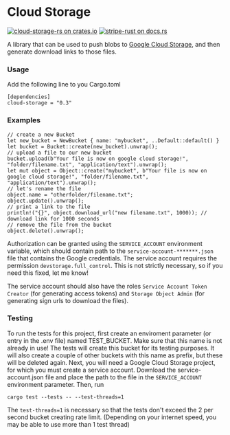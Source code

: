 # Cloud Storage

[![cloud-storage-rs on crates.io](https://img.shields.io/crates/v/cloud-storage.svg)](https://crates.io/crates/cloud-storage)
[![stripe-rust on docs.rs](https://docs.rs/cloud-storage/badge.svg)](https://docs.rs/cloud-storage)

A library that can be used to push blobs to [Google Cloud Storage](https://cloud.google.com/storage/), and then generate download links to those files.
### Usage
Add the following line to you Cargo.toml
```
[dependencies]
cloud-storage = "0.3"
```
### Examples
```
// create a new Bucket
let new_bucket = NewBucket { name: "mybucket", ..Default::default() }
let bucket = Bucket::create(new_bucket).unwrap();
// upload a file to our new bucket
bucket.upload(b"Your file is now on google cloud storage!", "folder/filename.txt", "application/text").unwrap();
let mut object = Object::create("mybucket", b"Your file is now on google cloud storage!", "folder/filename.txt", "application/text").unwrap();
// let's rename the file
object.name = "otherfolder/filename.txt";
object.update().unwrap();
// print a link to the file
println!("{}", object.download_url("new filename.txt", 1000)); // download link for 1000 seconds
// remove the file from the bucket
object.delete().unwrap();
```

Authorization can be granted using the `SERVICE_ACCOUNT` environment variable, which should contain path to the `service-account-*******.json` file that contains the Google credentials. The service account requires the permission `devstorage.full_control`. This is not strictly necessary, so if you need this fixed, let me know! 

The service account should also have the roles `Service Account Token Creator` (for generating access tokens) and `Storage Object Admin` (for generating sign urls to download the files).

### Testing
To run the tests for this project, first create an enviroment parameter (or entry in the .env file) named TEST_BUCKET. Make sure that this name is not already in use! The tests will create this bucket for its testing purposes. It will also create a couple of other buckets with this name as prefix, but these will be deleted again. Next, you will need a Google Cloud Storage project, for which you must create a service account. Download the service-account.json file and place the path to the file in the `SERVICE_ACCOUNT` environment parameter. Then, run
```
cargo test --tests -- --test-threads=1
```
The `test-threads=1` is necessary so that the tests don't exceed the 2 per second bucket creating rate limit. (Depending on your internet speed, you may be able to use more than 1 test thread)